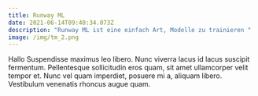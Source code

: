 ```yaml
---
title: Runway ML
date: 2021-06-14T09:40:34.073Z
description: "Runway ML ist eine einfach Art, Modelle zu trainieren "
image: /img/tm_2.png
---
```

Hallo Suspendisse maximus leo libero. Nunc viverra lacus id lacus suscipit fermentum. Pellentesque sollicitudin eros quam, sit amet ullamcorper velit tempor et. Nunc vel quam imperdiet, posuere mi a, aliquam libero. Vestibulum venenatis rhoncus augue quam.